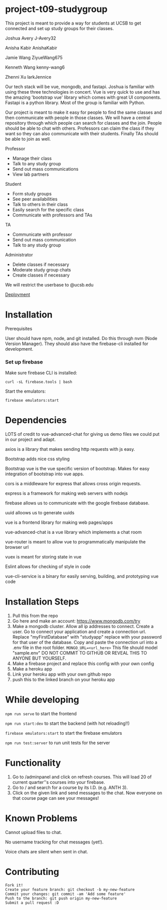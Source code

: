 # project-t09-studygroup
This project is meant to provide a way for students at UCSB to get connected and set up study groups for their classes.

Joshua Avery J-Avery32

Anisha Kabir AnishaKabir

Jamie Wang ZiyueWang675

Kenneth Wang kenny-wang6

Zhenni Xu larkJennice

Our tech stack will be vue, mongodb, and fastapi. Joshua is familiar with using these three technologies in concert. Vue is very quick to use and has the amazing 'bootstrap vue' library which comes with great UI components. Fastapi is a python library. Most of the group is familiar with Python.

Our project is meant to make it easy for people to find the same classes and then communicate with people in those classes. We will have a central repository through which people can search for classes and the join. People should be able to chat with others. Professors can claim the class if they want so they can also communicate with their students. Finally TAs should be able to join as well.


Professor
- Manage their class
- Talk to any study group
- Send out mass communications
- View lab partners

Student
- Form study groups
- See peer availabilities
- Talk to others in their class
- Easily search for the specific class
- Communicate with professors and TAs

TA
- Communicate with professor
- Send out mass communication
- Talk to any study group

Administrator
- Delete classes if necessary
- Moderate study group chats
- Create classes if necessary


We will restrict the userbase to @ucsb.edu

[Deployment](./docs/Deploy.md)



# Installation
Prerequisites

User should have npm, node, and git installed. Do this through nvm (Node Version Manager). They should also have the firebase-cli installed for development.

### Set up firebase
Make sure firebase CLI is installed:

`curl -sL firebase.tools | bash`

Start the emulators:

`firebase emulators:start`
# Dependencies
LOTS of credit to vue-advanced-chat for giving us demo files we could put in our project and adapt.

axios is a library that makes sending http requests with js easy.

Bootstrap adds nice css styling

Bootstrap vue is the vue specific version of bootstrap. Makes for easy integration of bootstrap into vue apps.

cors is a middleware for express that allows cross origin requests.

express is a framework for making web servers with nodejs

firebase allows us to communicate with the google firebase database.

uuid alloows us to generate uuids

vue is a frontend library for making web pages/apps

vue-advanced-chat is a vue library which implements a chat room

vue-router is meant to allow vue to programmatically manipulate the browser url

vuex is meant for storing state in vue

Eslint allows for checking of style in code

vue-cli-service is a binary for easily serving, building, and prototyping vue code
# Installation Steps

1. Pull this from the repo
2. Go here and make an account: https://www.mongodb.com/try
3. Make a mongodb cluster. Allow all ip addresses to connect. Create a user. Go to connect your application and create a connection url.
Replace "myFirstDatabase" with "studyapp" replace <password> with your password for that user of the database. Copy and paste the connection url into a .env file in the root folder. `MONGO_URL=<url_here>` This file should model "sample.env" DO NOT COMMIT TO GITHUB OR REVEAL THIS TO ANYONE BUT YOURSELF. 
4. Make a firebase project and replace this config with your own config
5. Make a heroku app
6. Link your heroku app with your own github repo
7. push this to the linked branch on your heroku app

# While developing
`npm run serve` to start the frontend
    
`npm run start:dev` to start the backend (with hot reloading!!)
    
`firebase emulators:start` to start the firebase emulators
    
`npm run test:server` to run unit tests for the server
    
# Functionality

1. Go to <url>/adminpanel and click on refresh courses. This will load 20 of current quarter''s courses into your firebase.
2. Go to <url>/ and search for a course by its I.D. (e.g. ANTH 3).
3. Click on the given link and send messages to the chat. Now everyone on that course page can see your messages!

# Known Problems
Cannot upload files to chat.

No username tracking for chat messages (yet!).
    
Voice chats are silent when sent in chat.
# Contributing

    Fork it!
    Create your feature branch: git checkout -b my-new-feature
    Commit your changes: git commit -am 'Add some feature'
    Push to the branch: git push origin my-new-feature
    Submit a pull request :D
